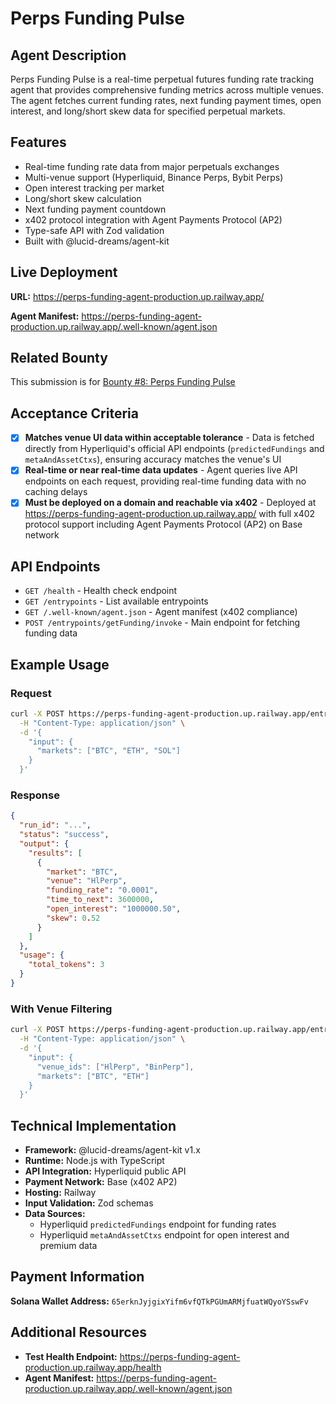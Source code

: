 # Perps Funding Pulse

## Agent Description

Perps Funding Pulse is a real-time perpetual futures funding rate tracking agent that provides comprehensive funding metrics across multiple venues. The agent fetches current funding rates, next funding payment times, open interest, and long/short skew data for specified perpetual markets.

## Features

- Real-time funding rate data from major perpetuals exchanges
- Multi-venue support (Hyperliquid, Binance Perps, Bybit Perps)
- Open interest tracking per market
- Long/short skew calculation
- Next funding payment countdown
- x402 protocol integration with Agent Payments Protocol (AP2)
- Type-safe API with Zod validation
- Built with @lucid-dreams/agent-kit

## Live Deployment

**URL:** https://perps-funding-agent-production.up.railway.app/

**Agent Manifest:** https://perps-funding-agent-production.up.railway.app/.well-known/agent.json

## Related Bounty

This submission is for [Bounty #8: Perps Funding Pulse](https://github.com/daydreamsai/agent-bounties/issues/8)

## Acceptance Criteria

- [x] **Matches venue UI data within acceptable tolerance** - Data is fetched directly from Hyperliquid's official API endpoints (`predictedFundings` and `metaAndAssetCtxs`), ensuring accuracy matches the venue's UI
- [x] **Real-time or near real-time data updates** - Agent queries live API endpoints on each request, providing real-time funding data with no caching delays
- [x] **Must be deployed on a domain and reachable via x402** - Deployed at https://perps-funding-agent-production.up.railway.app/ with full x402 protocol support including Agent Payments Protocol (AP2) on Base network

## API Endpoints

- `GET /health` - Health check endpoint
- `GET /entrypoints` - List available entrypoints
- `GET /.well-known/agent.json` - Agent manifest (x402 compliance)
- `POST /entrypoints/getFunding/invoke` - Main endpoint for fetching funding data

## Example Usage

### Request
```bash
curl -X POST https://perps-funding-agent-production.up.railway.app/entrypoints/getFunding/invoke \
  -H "Content-Type: application/json" \
  -d '{
    "input": {
      "markets": ["BTC", "ETH", "SOL"]
    }
  }'
```

### Response
```json
{
  "run_id": "...",
  "status": "success",
  "output": {
    "results": [
      {
        "market": "BTC",
        "venue": "HlPerp",
        "funding_rate": "0.0001",
        "time_to_next": 3600000,
        "open_interest": "1000000.50",
        "skew": 0.52
      }
    ]
  },
  "usage": {
    "total_tokens": 3
  }
}
```

### With Venue Filtering
```bash
curl -X POST https://perps-funding-agent-production.up.railway.app/entrypoints/getFunding/invoke \
  -H "Content-Type: application/json" \
  -d '{
    "input": {
      "venue_ids": ["HlPerp", "BinPerp"],
      "markets": ["BTC", "ETH"]
    }
  }'
```

## Technical Implementation

- **Framework:** @lucid-dreams/agent-kit v1.x
- **Runtime:** Node.js with TypeScript
- **API Integration:** Hyperliquid public API
- **Payment Network:** Base (x402 AP2)
- **Hosting:** Railway
- **Input Validation:** Zod schemas
- **Data Sources:**
  - Hyperliquid `predictedFundings` endpoint for funding rates
  - Hyperliquid `metaAndAssetCtxs` endpoint for open interest and premium data

## Payment Information

**Solana Wallet Address:** `65erknJyjgixYifm6vfQTkPGUmARMjfuatWQyoYSswFv`

## Additional Resources

- **Test Health Endpoint:** https://perps-funding-agent-production.up.railway.app/health
- **Agent Manifest:** https://perps-funding-agent-production.up.railway.app/.well-known/agent.json
